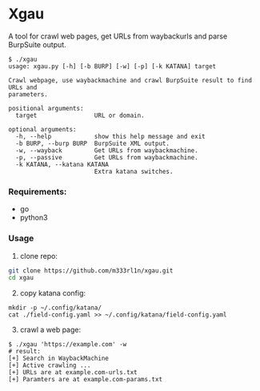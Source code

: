 # Xgau
A tool for crawl web pages, get URLs from waybackurls and parse BurpSuite output.
```
$ ./xgau
usage: xgau.py [-h] [-b BURP] [-w] [-p] [-k KATANA] target

Crawl webpage, use waybackmachine and crawl BurpSuite result to find URLs and
parameters.

positional arguments:
  target                URL or domain.

optional arguments:
  -h, --help            show this help message and exit
  -b BURP, --burp BURP  BurpSuite XML output.
  -w, --wayback         Get URLs from waybackmachine.
  -p, --passive         Get URLs from waybackmachine.
  -k KATANA, --katana KATANA
                        Extra katana switches.
```
### Requirements:
- go
- python3 

### Usage

1. clone repo:
```bash
git clone https://github.com/m333rl1n/xgau.git
cd xgau
```
2. copy katana config:
```
mkdir -p ~/.config/katana/
cat ./field-config.yaml >> ~/.config/katana/field-config.yaml
```
3. crawl a web page:
```
$ ./xgau 'https://example.com' -w 
# result:
[+] Search in WaybackMachine
[+] Active crawling ...
[+] URLs are at example.com-urls.txt
[+] Paramters are at example.com-params.txt
```
